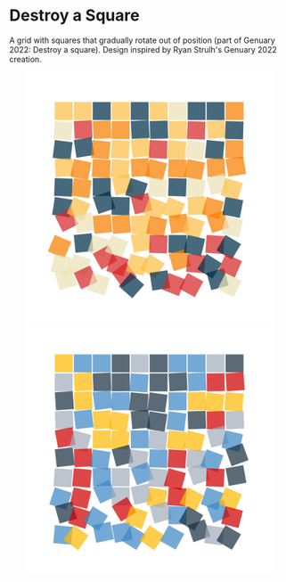 # Destroy a Square

A grid with squares that gradually rotate out of position (part of Genuary 2022: Destroy a square).
Design inspired by Ryan Strulh's Genuary 2022 creation.

<p align="center">
  <img src="images/square-229.png" width="450px"/>
  <img src="images/square-125.png" width="450px"/>
</p>
